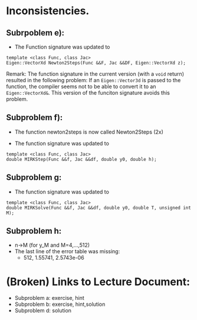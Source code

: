 # Inconsistencies.

## Subrpoblem e):
- The Function signature was updated to
```
template <class Func, class Jac>
Eigen::VectorXd Newton2Steps(Func &&F, Jac &&DF, Eigen::VectorXd z);
```
Remark: The function signature in the current version (with a ```void``` return) resulted in the following problem: If an ```Eigen::Vector3d``` is passed to the function,  the compiler seems not to be able to convert it to an ```Eigen::VectorXd&```. This version of the funciton signature avoids this problem.


## Subproblem f):
- The function newton2steps is now called Newton2Steps (2x)

- The function signature was updated to 
```
template <class Func, class Jac>
double MIRKStep(Func &&f, Jac &&df, double y0, double h);
```


## Subproblem g:
- The function signature was updated to 
```
template <class Func, class Jac>
double MIRKSolve(Func &&f, Jac &&df, double y0, double T, unsigned int M);
```


## Subproblem h:
- n->M (for y_M and M=4,...,512)
- The last line of the error table was missing:
    - 512, 1.55741, 2.5743e-06


# (Broken) Links to Lecture Document:
- Subproblem a: exercise, hint
- Subproblem b: exercise, hint,solution
- Subproblem d: solution 